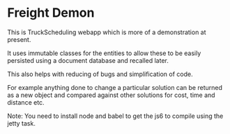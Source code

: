
Freight Demon
===========================

This is TruckScheduling webapp which is more of a demonstration at present.

It uses immutable classes for the entities to allow these to be easily persisted using a document database
and recalled later.

This also helps with reducing of bugs and simplification of code.

For example anything done to change a particular solution can be returned as a new object and compared
against other solutions for cost, time and distance etc.


Note:
You need to install node and babel to get the js6 to compile using the jetty task.